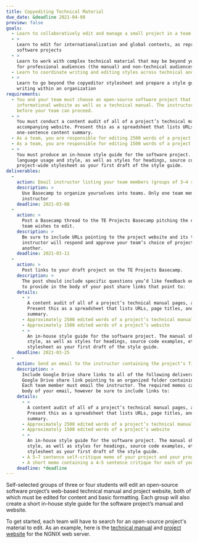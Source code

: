 ```yaml
---
title: Copyediting Technical Material
due_date: &deadline 2021-04-08
preview: false
goals:
  - Learn to collaboratively edit and manage a small project in a team setting
  - >
    Learn to edit for internationalization and global contexts, as represented by open-source
    software projects
  - >
    Learn to work with complex technical material that may be beyond your comprehension, and edit it
    for professional audiences (the manual) and non-technical audiences (the promotional website)
  - Learn to coordinate writing and editing styles across technical and promotional materials
  - >
    Learn to go beyond the copyeditor stylesheet and prepare a style guide to be used for future
    writing within an organization
requirements:
  - You and your team must choose an open-source software project that has both a promotional or
    informational website as well as a technical manual. The instructor must approve your project
    before your team can proceed.
  - >
    You must conduct a content audit of all of a project’s technical manual pages, and its
    accompanying website. Present this as a spreadsheet that lists URLs, page titles, and a
    one-sentence content summary.
  - As a team, you are responsible for editing 2500 words of a project’s technical manual
  - As a team, you are responsible for editing 1500 words of a project’s website
  - >
    You must produce an in-house style guide for the software project. The manual should cover
    language usage and style, as well as styles for headings, source code examples, etc. Use your
    project-wide stylesheet as your first draft of the style guide.
deliverables:
  -
    action: Email instructor listing your team members (groups of 3–4 students).
    description: >
      Use Basecamp to organize yourselves into teams. Only one team member needs to email the
      instructor
    deadline: 2021-03-08
  -
    action: >
      Post a Basecamp thread to the TE Projects Basecamp pitching the open-source project your
      team wishes to edit.
    description: >
      Be sure to include URLs pointing to the project website and its technical manual. The
      instructor will respond and approve your team’s choice of project, or urge you to find
      another.
    deadline: 2021-03-11
  -
    action: >
      Post links to your draft project on the TE Projects Basecamp.
    description: >
      The post should include specific questions you’d like feedback on from the instructor. Be sure
      to provide in the body of your post share links that point to:
    details:
      - >
        A content audit of all of a project’s technical manual pages, and its accompanying website.
        Present this as a spreadsheet that lists URLs, page titles, and a one-sentence content
        summary.
      - Approximately 2500 edited words of a project’s technical manual
      - Approximately 1500 edited words of a project’s website
      - >
        An in-house style guide for the software project. The manual should cover language usage and
        style, as well as styles for headings, source code examples, etc. Use your project-wide
        stylesheet as your first draft of the style guide.
    deadline: 2021-03-25
  -
    action: Send an email to the instructor containing the project’s final deliverables.
    description: >
      Include Google Drive share links to all of the following deliverables, or better yet, a single
      Google Drive share link pointing to an organized folder containing all of the deliverables.
      Each team member must email the instructor. The required memos can be written right in the
      body of your email, however be sure to include links to:
    details:
      - >
        A content audit of all of a project’s technical manual pages, and its accompanying website.
        Present this as a spreadsheet that lists URLs, page titles, and a one-sentence content
        summary.
      - Approximately 2500 edited words of a project’s technical manual
      - Approximately 1500 edited words of a project’s website
      - >
        An in-house style guide for the software project. The manual should cover language usage and
        style, as well as styles for headings, source code examples, etc. Use your project-wide
        stylesheet as your first draft of the style guide.
      - A 5–7 sentence self-critique memo of your project and your progress in class to this point
      - A short memo containing a 4–5 sentence critique for each of your group members
    deadline: *deadline
---
```


Self-selected groups of three or four students will edit an open-source software project’s
web-based technical manual and project website, both of which must be edited for content and basic
formatting. Each group will also create a short in-house style guide for the software project’s
manual and website.

To get started, each team will have to search for an open-source project's material to edit. As an
example, here is the [technical manual](https://nginx.org/en/docs/) and
[project website](https://www.nginx.com) for the NGNIX web server.
